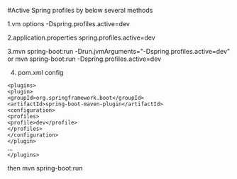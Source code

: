 

#Active Spring profiles by below several methods

1.vm options -Dspring.profiles.active=dev <br/>

2.application.properties spring.profiles.active=dev <br/>

3.mvn spring-boot:run -Drun.jvmArguments="-Dspring.profiles.active=dev" or mvn spring-boot:run -Dspring.profiles.active=dev
 <br/>

4. pom.xml config <br/>

`<plugins>` <br/>
    `<plugin>`<br/>
        `<groupId>org.springframework.boot</groupId>`<br/>
        `<artifactId>spring-boot-maven-plugin</artifactId>`<br/>
        `<configuration>`<br/>
            `<profiles>`<br/>
                `<profile>dev</profile>`<br/>
            `</profiles>`<br/>
        `</configuration>`<br/>
    `</plugin>`<br/>
    ...<br/>
`</plugins>`<br/>

then mvn spring-boot:run
